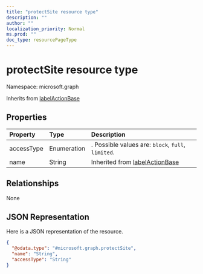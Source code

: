 ```yaml
---
title: "protectSite resource type"
description: ""
author: ""
localization_priority: Normal
ms.prod: ""
doc_type: resourcePageType
---
```


# protectSite resource type


Namespace: microsoft.graph




Inherits from [labelActionBase](../resources/labelactionbase.md)

## Properties
|Property|Type|Description|
|:---|:---|:---|
|accessType|Enumeration|. Possible values are: `block`, `full`, `limited`.|
|name|String| Inherited from [labelActionBase](../resources/labelactionbase.md)|

## Relationships
None

## JSON Representation
Here is a JSON representation of the resource.
<!-- {
  "blockType": "resource",
  "@odata.type": "microsoft.graph.protectSite"
}
-->
``` json
{
  "@odata.type": "#microsoft.graph.protectSite",
  "name": "String",
  "accessType": "String"
}
```

